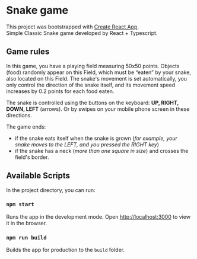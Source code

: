 # Snake game

This project was bootstrapped with [Create React App](https://github.com/facebook/create-react-app). \
Simple Classic Snake game developed by React + Typescript.

## Game rules

In this game, you have a playing field measuring 50x50 points. Objects (food) randomly appear on this Field, which must be “eaten” by your snake, also located on this Field. The snake's movement is set automatically, you only control the direction of the snake itself, and its movement speed increases by 0.2 points for each food eaten.

The snake is controlled using the buttons on the keyboard: **UP, RIGHT, DOWN, LEFT** (arrows). Or by swipes on your mobile phone screen in these directions.

The game ends:

- if the snake eats itself when the snake is grown (_for example, your snake moves to the LEFT, and you pressed the RIGHT key_)
- if the snake has a neck (_more than one square in size_) and crosses the field's border.

## Available Scripts

In the project directory, you can run:

### `npm start`

Runs the app in the development mode. Open [http://localhost:3000](http://localhost:3000) to view it in the browser.

### `npm run build`

Builds the app for production to the `build` folder.
